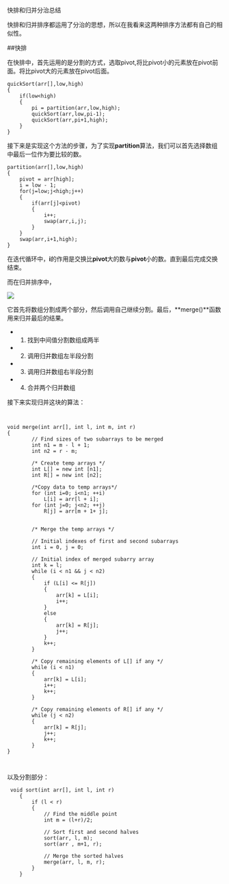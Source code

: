 快排和归并分治总结

快排和归并排序都运用了分治的思想，所以在我看来这两种排序方法都有自己的相似性。


##快排

 
在快排中，首先运用的是分割的方式，选取pivot,将比pivot小的元素放在pivot前面。将比pivot大的元素放在pivot后面。

```{}
quickSort(arr[],low,high)
{
	if(low<high)
	{
		pi = partition(arr,low,high);
		quickSort(arr,low,pi-1);
		quickSort(arr,pi+1,high);
	}
}
```

接下来是实现这个方法的步骤，为了实现**partition**算法，我们可以首先选择数组中最后一位作为要比较的数。

```{}
partition(arr[],low,high)
{
	pivot = arr[high];
	i = low - 1;
	for(j=low;j<high;j++)
	{
		if(arr[j]<pivot)
		{
			i++;
			swap(arr,i,j);
		}	
	}	
	swap(arr,i+1,high);
}

```

在迭代循环中，**i**的作用是交换比**pivot**大的数与**pivot**小的数。直到最后完成交换结束。


而在归并排序中，

![](https://tva1.sinaimg.cn/large/006tNbRwgy1ga2df9hkq6j30vc0u0ahe.jpg)

它首先将数组分割成两个部分，然后调用自己继续分割。最后，**merge()**函数用来归并最后的结果。

- 1. 找到中间值分割数组成两半
- 2. 调用归并数组左半段分割
- 3. 调用归并数组右半段分割
- 4. 合并两个归并数组


接下来实现归并这块的算法：

```{}


void merge(int arr[], int l, int m, int r) 
{ 
        // Find sizes of two subarrays to be merged 
        int n1 = m - l + 1; 
        int n2 = r - m; 
  
        /* Create temp arrays */
        int L[] = new int [n1]; 
        int R[] = new int [n2]; 
  
        /*Copy data to temp arrays*/
        for (int i=0; i<n1; ++i) 
            L[i] = arr[l + i]; 
        for (int j=0; j<n2; ++j) 
            R[j] = arr[m + 1+ j]; 
  
  
        /* Merge the temp arrays */
  
        // Initial indexes of first and second subarrays 
        int i = 0, j = 0; 
  
        // Initial index of merged subarry array 
        int k = l; 
        while (i < n1 && j < n2) 
        { 
            if (L[i] <= R[j]) 
            { 
                arr[k] = L[i]; 
                i++; 
            } 
            else
            { 
                arr[k] = R[j]; 
                j++; 
            } 
            k++; 
        } 
  
        /* Copy remaining elements of L[] if any */
        while (i < n1) 
        { 
            arr[k] = L[i]; 
            i++; 
            k++; 
        } 
  
        /* Copy remaining elements of R[] if any */
        while (j < n2) 
        { 
            arr[k] = R[j]; 
            j++; 
            k++; 
        } 
} 
  


```


以及分割部分：


```{}
 void sort(int arr[], int l, int r) 
    { 
        if (l < r) 
        { 
            // Find the middle point 
            int m = (l+r)/2; 
  
            // Sort first and second halves 
            sort(arr, l, m); 
            sort(arr , m+1, r); 
  
            // Merge the sorted halves 
            merge(arr, l, m, r); 
        } 
    } 

```